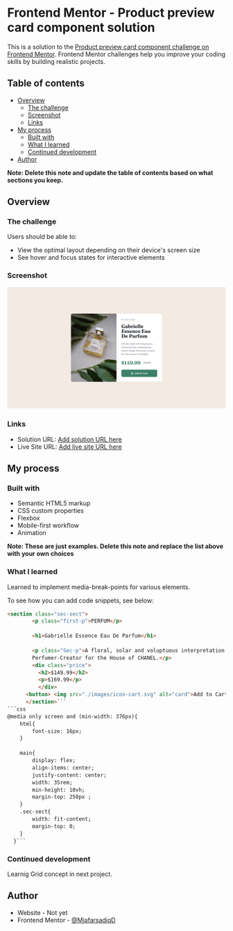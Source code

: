 # Frontend Mentor - Product preview card component solution

This is a solution to the [Product preview card component challenge on Frontend Mentor](https://www.frontendmentor.io/challenges/product-preview-card-component-GO7UmttRfa). Frontend Mentor challenges help you improve your coding skills by building realistic projects. 

## Table of contents

- [Overview](#overview)
  - [The challenge](#the-challenge)
  - [Screenshot](#screenshot)
  - [Links](#links)
- [My process](#my-process)
  - [Built with](#built-with)
  - [What I learned](#what-i-learned)
  - [Continued development](#continued-development)
- [Author](#author)


**Note: Delete this note and update the table of contents based on what sections you keep.**

## Overview

### The challenge

Users should be able to:

- View the optimal layout depending on their device's screen size
- See hover and focus states for interactive elements

### Screenshot

![](./design/desktop-design.jpg)

### Links

- Solution URL: [Add solution URL here](https://www.frontendmentor.io/challenges/product-preview-card-component-GO7UmttRfa/hub?share=true)
- Live Site URL: [Add live site URL here](https://ashraful-fuqha.github.io/product-review-component/)

## My process

### Built with

- Semantic HTML5 markup
- CSS custom properties
- Flexbox
- Mobile-first workflow
- Animation

**Note: These are just examples. Delete this note and replace the list above with your own choices**

### What I learned

Learned to implement media-break-points for various elements.

To see how you can add code snippets, see below:

```html
<section class="sec-sect">
        <p class="first-p">PERFUM</p>

        <h1>Gabrielle Essence Eau De Parfum</h1>

        <p class="Sec-p">A floral, solar and voluptuous interpretation composed by Olivier Polge, 
        Perfumer-Creator for the House of CHANEL.</p>
        <div class="price">
          <h2>$149.99</h2> 
          <p>$169.99</p>
          </div>
      <button> <img src="./images/icon-cart.svg" alt="card">Add to Cart</button>
      </section>```
```css
@media only screen and (min-width: 376px){
    html{
        font-size: 16px;
    }
    
    main{
        display: flex;
        align-items: center;
        justify-content: center;
        width: 35rem;
        min-height: 10vh;
        margin-top: 250px ;
    }
    .sec-sect{
        width: fit-content;
        margin-top: 0;
    }
  }```
```


### Continued development

Learnig Grid concept in next project.


## Author

- Website - Not yet
- Frontend Mentor - [@MjafarsadiqD](https://www.frontendmentor.io/profile/Ashraful-Fuqha)